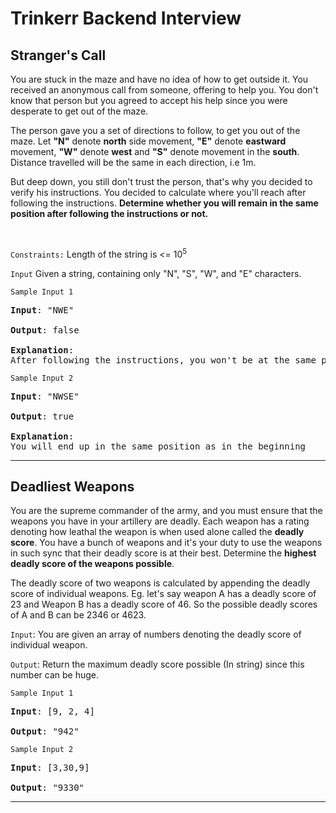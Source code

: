 # Trinkerr Backend Interview

## Stranger's Call

You are stuck in the maze and have no idea of how to get outside it. You received an anonymous call from someone, offering to help you. You don't know that person but you agreed to accept his help since you were desperate to get out of the maze. 

The person gave you a set of directions to follow, to get you out of the maze. Let **"N"** denote **north** side movement, **"E"** denote **eastward** movement, **"W"** denote **west** and **"S"** denote movement in the **south**. Distance travelled will be the same in each direction, i.e 1m. 

But deep down, you still don't trust the person, that's why you decided to verify his instructions. You decided to calculate where you'll reach after following the instructions. **Determine whether you will remain in the same position after following the instructions or not.**


<br>

`Constraints:`
Length of the string is <= 10<sup>5</sup>

`Input`
Given a string, containing only "N", "S", "W", and "E" characters.

`Sample Input 1`

<pre>
<b>Input</b>: "NWE"

<b>Output</b>: false

<b>Explanation</b>: 
After following the instructions, you won't be at the same place
</pre>


`Sample Input 2`

<pre>
<b>Input</b>: "NWSE"

<b>Output</b>: true

<b>Explanation</b>: 
You will end up in the same position as in the beginning
</pre>



---

## Deadliest Weapons 


You are the supreme commander of the army, and you must ensure that the weapons you have in your artillery are deadly. Each weapon has a rating denoting how leathal the weapon is when used alone called the **deadly score**. You have a bunch of weapons and it's your duty to use the weapons in such sync that their deadly score is at their best. Determine the **highest deadly score of the weapons possible**.

The deadly score of two weapons is calculated by appending the deadly score of individual weapons. Eg. let's say weapon A has a deadly score of 23 and Weapon B has a deadly score of 46. So the possible deadly scores of A and B can be 2346 or 4623.


`Input`:
You are given an array of numbers denoting the deadly score of individual weapon.


`Output`:
Return the maximum deadly score possible (In string) since this number can be huge.

`Sample Input 1`

<pre>
<b>Input</b>: [9, 2, 4]

<b>Output</b>: "942"
</pre>

`Sample Input 2`

<pre>
<b>Input</b>: [3,30,9]

<b>Output</b>: "9330"
</pre>


---
